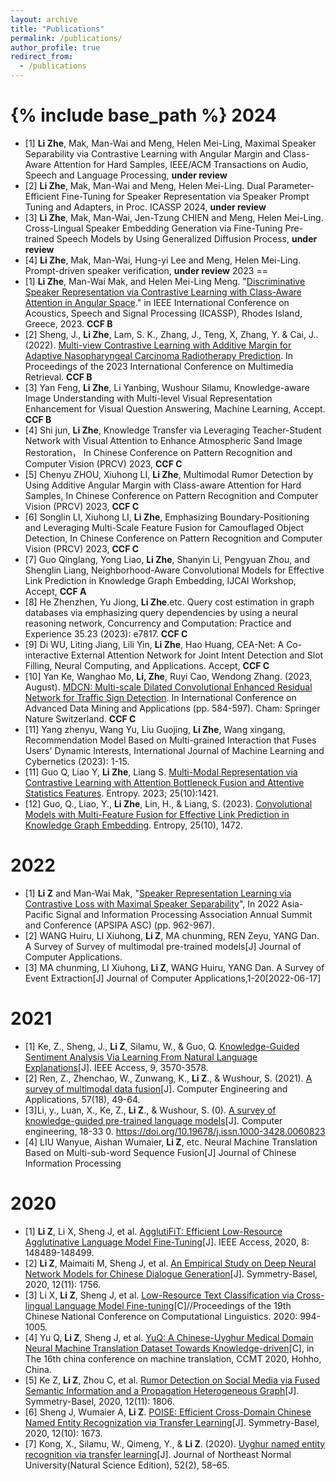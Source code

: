 ```yaml
---
layout: archive
title: "Publications"
permalink: /publications/
author_profile: true
redirect_from:
  - /publications
---
```


{% include base_path %}
2024
==
* [1] **Li Zhe**, Mak, Man-Wai and Meng, Helen Mei-Ling, Maximal Speaker Separability via Contrastive Learning with Angular Margin and Class-Aware Attention for Hard Samples, IEEE/ACM Transactions on Audio, Speech and Language Processing, **under review**
* [2] **Li Zhe**, Mak, Man-Wai and Meng, Helen Mei-Ling. Dual Parameter-Efficient Fine-Tuning for Speaker Representation via Speaker Prompt Tuning and Adapters, in Proc. ICASSP 2024, **under review**
* [3] **Li Zhe**, Mak, Man-Wai, Jen-Tzung CHIEN and Meng, Helen Mei-Ling. Cross-Lingual Speaker Embedding Generation via Fine-Tuning Pre-trained Speech Models by Using Generalized Diffusion Process, **under review**
* [4] **Li Zhe**, Mak, Man-Wai, Hung-yi Lee and Meng, Helen Mei-Ling. Prompt-driven speaker verification,  **under review**
2023
==
* [1] **Li Zhe**, Man-Wai Mak, and Helen Mei-Ling Meng. "[Discriminative Speaker Representation via Contrastive Learning with Class-Aware Attention in Angular Space](https://arxiv.org/pdf/2210.16622.pdf)." in IEEE International Conference on Acoustics, Speech and Signal Processing (ICASSP), Rhodes Island, Greece, 2023. **CCF B**
* [2] Sheng, J., **Li Zhe**, Lam, S. K., Zhang, J., Teng, X, Zhang, Y. & Cai, J.. (2022). [Multi-view Contrastive Learning with Additive Margin for Adaptive Nasopharyngeal Carcinoma Radiotherapy Prediction](https://arxiv.org/pdf/2210.15201.pdf). In Proceedings of the 2023 International Conference on Multimedia Retrieval. **CCF B**
* [3] Yan Feng, **Li Zhe**, Li Yanbing, Wushour Silamu, Knowledge-aware Image Understanding with Multi-level Visual Representation Enhancement for Visual Question Answering, Machine Learning, Accept. **CCF B**
* [4] Shi jun, **Li Zhe**, Knowledge Transfer via Leveraging Teacher-Student Network with Visual Attention to Enhance Atmospheric Sand Image Restoration， In Chinese Conference on Pattern Recognition and Computer Vision (PRCV) 2023, **CCF C**
* [5] Chenyu ZHOU, Xiuhong LI, **Li Zhe**, Multimodal Rumor Detection by Using Additive Angular Margin with Class-aware Attention for Hard Samples, In Chinese Conference on Pattern Recognition and Computer Vision (PRCV) 2023, **CCF C**
* [6] Songlin LI, Xiuhong LI, **Li Zhe**, Emphasizing Boundary-Positioning and Leveraging Multi-Scale Feature Fusion for Camouflaged Object Detection, In Chinese Conference on Pattern Recognition and Computer Vision (PRCV) 2023, **CCF C**
* [7] Guo Qinglang, Yong Liao,  **Li Zhe**, Shanyin Li, Pengyuan Zhou, and Shenglin Liang, Neighborhood-Aware Convolutional Models for Effective Link Prediction in Knowledge Graph Embedding, IJCAI Workshop, Accept, **CCF A**
* [8] He Zhenzhen, Yu Jiong, **Li Zhe**.etc. Query cost estimation in graph databases via emphasizing query dependencies by using a neural reasoning network, Concurrency and Computation: Practice and Experience 35.23 (2023): e7817. **CCF C**
* [9] Di WU, Liting Jiang, Lili Yin, **Li Zhe**, Hao Huang, CEA-Net: A Co-interactive External Attention Network for Joint Intent Detection and Slot Filling, Neural Computing, and Applications. Accept, **CCF C**
* [10] Yan Ke, Wanghao Mo, **Li, Zhe**, Ruyi Cao, Wendong Zhang. (2023, August). [MDCN: Multi-scale Dilated Convolutional Enhanced Residual Network for Traffic Sign Detection](https://link.springer.com/chapter/10.1007/978-3-031-46661-8_39). In International Conference on Advanced Data Mining and Applications (pp. 584-597). Cham: Springer Nature Switzerland. **CCF C**
* [11] Yang zhenyu, Wang Yu, Liu Guojing, **Li Zhe**, Wang xingang, Recommendation Model Based on Multi-grained Interaction that Fuses Users' Dynamic Interests, International Journal of Machine Learning and Cybernetics (2023): 1-15.
* [11] Guo Q, Liao Y, **Li Zhe**, Liang S. [Multi-Modal Representation via Contrastive Learning with Attention Bottleneck Fusion and Attentive Statistics Features](https://www.mdpi.com/1099-4300/25/10/1421). Entropy. 2023; 25(10):1421.
* [12] Guo, Q., Liao, Y., **Li Zhe**, Lin, H., & Liang, S. (2023). [Convolutional Models with Multi-Feature Fusion for Effective Link Prediction in Knowledge Graph Embedding](https://www.mdpi.com/1099-4300/25/10/1472). Entropy, 25(10), 1472.


2022
==
* [1] **Li Z** and Man-Wai Mak, "[Speaker Representation Learning via Contrastive Loss with Maximal Speaker Separability](http://www.eie.polyu.edu.hk/~mwmak/papers/apsipa22.pdf)", In 2022 Asia-Pacific Signal and Information Processing Association Annual Summit and Conference (APSIPA ASC) (pp. 962-967).
* [2] WANG Huiru, LI Xiuhong, **Li Z**, MA chunming, REN Zeyu, YANG Dan. A Survey of Survey of multimodal pre-trained models[J] Journal of Computer Applications.
* [3] MA chunming, LI Xiuhong, **Li Z**, WANG Huiru, YANG Dan. A Survey of Event Extraction[J] Journal of Computer Applications,1-20[2022-06-17]

2021
==
* [1] Ke, Z., Sheng, J., **Li Z**, Silamu, W., & Guo, Q. [Knowledge-Guided Sentiment Analysis Via Learning From Natural Language Explanations](https://ieeexplore.ieee.org/stamp/stamp.jsp?tp=&arnumber=9316242)[J]. IEEE Access, 9, 3570-3578.
* [2] Ren, Z., Zhenchao, W., Zunwang, K., **Li Z**., & Wushour, S. (2021). [A survey of multimodal data fusion](http://cea.ceaj.org/CN/abstract/abstract39897.shtml)[J]. Computer Engineering and Applications, 57(18), 49-64.
* [3]Li, y., Luan, X., Ke, Z., **Li Z**., & Wushour, S. (0). [A survey of knowledge-guided pre-trained language models](http://www.ecice06.com/CN/10.19678/j.issn.1000-3428.0060823#1)[J]. Computer engineering, 18-33 0. https://doi.org/10.19678/j.issn.1000-3428.0060823
* [4] LIU Wanyue, Aishan Wumaier, **Li Z**, etc. Neural Machine Translation Based on Multi-sub-word Sequence Fusion[J] Journal of Chinese Information Processing

2020
==
* [1] **Li Z**, Li X, Sheng J, et al. [AgglutiFiT: Efficient Low-Resource Agglutinative Language Model Fine-Tuning](https://ieeexplore.ieee.org/stamp/stamp.jsp?tp=&arnumber=9164940)[J]. IEEE Access, 2020, 8: 148489-148499.
* [2] **Li Z**, Maimaiti M, Sheng J, et al. [An Empirical Study on Deep Neural Network Models for Chinese Dialogue Generation](https://www.mdpi.com/2073-8994/12/11/1756/htm)[J]. Symmetry-Basel, 2020, 12(11): 1756.
* [3] Li X, **Li Z**, Sheng J, et al. [Low-Resource Text Classification via Cross-lingual Language Model Fine-tuning](https://aclanthology.org/2020.ccl-1.92.pdf)[C]//Proceedings of the 19th Chinese National Conference on Computational Linguistics. 2020: 994-1005.
* [4] Yu Q, **Li Z**, Sheng J, et al. [YuQ: A Chinese-Uyghur Medical Domain Neural Machine Translation Dataset Towards Knowledge-driven](http://sc.cipsc.org.cn/mt/conference/2020/papers/T20-1004.pdf)[C], in The 16th china conference on machine translation, CCMT 2020, Hohho, China.
* [5] Ke Z, **Li Z**, Zhou C, et al. [Rumor Detection on Social Media via Fused Semantic Information and a Propagation Heterogeneous Graph](https://www.mdpi.com/2073-8994/12/11/1806)[J]. Symmetry-Basel, 2020, 12(11): 1806.
* [6] Sheng J, Wumaier A, **Li Z**. [POISE: Efficient Cross-Domain Chinese Named Entity Recognization via Transfer Learning](https://www.mdpi.com/2073-8994/12/10/1673)[J]. Symmetry-Basel, 2020, 12(10): 1673.
* [7] Kong, X., Silamu, W., Qimeng, Y., & **Li Z**. (2020). [Uyghur named entity recognition via transfer learning](
https://www.cnki.com.cn/Article/CJFDTotal-DBSZ202002010.htm)[J]. Journal of Northeast Normal University(Natural Science Edition), 52(2), 58–65.
